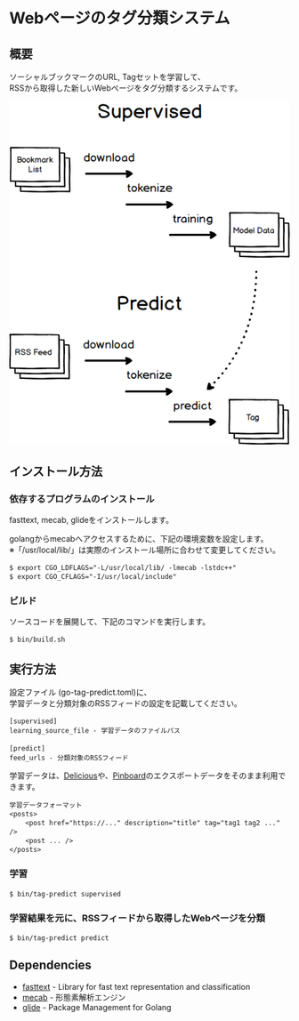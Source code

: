 Webページのタグ分類システム
====

## 概要

ソーシャルブックマークのURL, Tagセットを学習して、  
RSSから取得した新しいWebページをタグ分類するシステムです。


![概要フロー](doc/diagram.png)


## インストール方法

### 依存するプログラムのインストール

fasttext, mecab, glideをインストールします。

golangからmecabへアクセスするために、下記の環境変数を設定します。  
※「/usr/local/lib/」は実際のインストール場所に合わせて変更してください。

	$ export CGO_LDFLAGS="-L/usr/local/lib/ -lmecab -lstdc++"
	$ export CGO_CFLAGS="-I/usr/local/include"

### ビルド
ソースコードを展開して、下記のコマンドを実行します。

	$ bin/build.sh

## 実行方法

設定ファイル (go-tag-predict.toml)に、  
学習データと分類対象のRSSフィードの設定を記載してください。

	[supervised]
	learning_source_file - 学習データのファイルパス

	[predict]
	feed_urls - 分類対象のRSSフィード

学習データは、[Delicious](https://del.icio.us/)や、[Pinboard](https://pinboard.in/)のエクスポートデータをそのまま利用できます。

	学習データフォーマット
	<posts>
		<post href="https://..." description="title" tag="tag1 tag2 ..." />
		<post ... />
	</posts>


### 学習

	$ bin/tag-predict supervised

### 学習結果を元に、RSSフィードから取得したWebページを分類

	$ bin/tag-predict predict

## Dependencies
* [fasttext](https://github.com/facebookresearch/fastText) - Library for fast text representation and classification
* [mecab](http://taku910.github.io/mecab/) - 形態素解析エンジン
* [glide](https://github.com/Masterminds/glide) - Package Management for Golang
